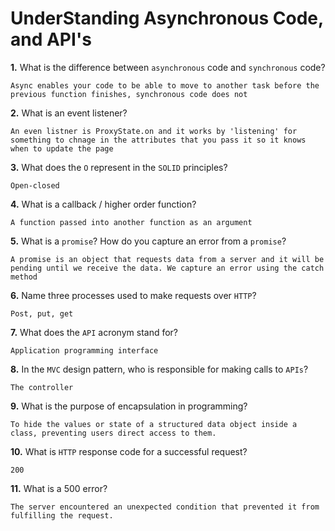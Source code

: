 # UnderStanding Asynchronous Code, and API's

**1.** What is the difference between `asynchronous` code and `synchronous` code?

<!-- enter you answer in the space below -->

```
Async enables your code to be able to move to another task before the previous function finishes, synchronous code does not
```

**2.** What is an event listener?

<!-- enter you answer in the space below -->

```
An even listner is ProxyState.on and it works by 'listening' for something to chnage in the attributes that you pass it so it knows when to update the page
```

**3.** What does the `O` represent in the `SOLID` principles?

<!-- enter you answer in the space below -->

```
Open-closed
```

**4.** What is a callback / higher order function?

<!-- enter you answer in the space below -->

```
A function passed into another function as an argument
```

**5.** What is a `promise`? How do you capture an error from a `promise`?

<!-- enter you answer in the space below -->

```
A promise is an object that requests data from a server and it will be pending until we receive the data. We capture an error using the catch method
```

**6.** Name three processes used to make requests over `HTTP`?

<!-- enter you answer in the space below -->

```
Post, put, get
```

**7.** What does the `API` acronym stand for?

<!-- enter you answer in the space below -->

```
Application programming interface
```

**8.** In the `MVC` design pattern, who is responsible for making calls to `APIs`?

<!-- enter you answer in the space below -->

```
The controller
```

**9.** What is the purpose of encapsulation in programming?

<!-- enter you answer in the space below -->

```
To hide the values or state of a structured data object inside a class, preventing users direct access to them.
```

**10.** What is `HTTP` response code for a successful request?

<!-- enter you answer in the space below -->

```
200
```

**11.** What is a 500 error?

<!-- enter you answer in the space below -->

```
The server encountered an unexpected condition that prevented it from fulfilling the request.
```
